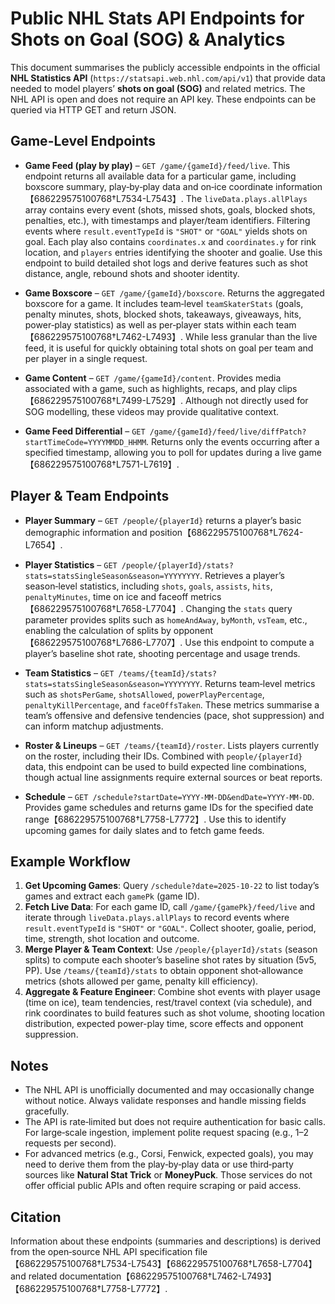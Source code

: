 # Public NHL Stats API Endpoints for Shots on Goal (SOG) & Analytics

This document summarises the publicly accessible endpoints in the official **NHL Statistics API** (`https://statsapi.web.nhl.com/api/v1`) that provide data needed to model players’ **shots on goal (SOG)** and related metrics.  The NHL API is open and does not require an API key.  These endpoints can be queried via HTTP GET and return JSON.

## Game-Level Endpoints

- **Game Feed (play by play)** – `GET /game/{gameId}/feed/live`.  This endpoint returns all available data for a particular game, including boxscore summary, play‑by‑play data and on‑ice coordinate information【686229575100768†L7534-L7543】.  The `liveData.plays.allPlays` array contains every event (shots, missed shots, goals, blocked shots, penalties, etc.), with timestamps and player/team identifiers.  Filtering events where `result.eventTypeId` is `"SHOT"` or `"GOAL"` yields shots on goal.  Each play also contains `coordinates.x` and `coordinates.y` for rink location, and `players` entries identifying the shooter and goalie.  Use this endpoint to build detailed shot logs and derive features such as shot distance, angle, rebound shots and shooter identity.

- **Game Boxscore** – `GET /game/{gameId}/boxscore`.  Returns the aggregated boxscore for a game.  It includes team‑level `teamSkaterStats` (goals, penalty minutes, shots, blocked shots, takeaways, giveaways, hits, power‑play statistics) as well as per‑player stats within each team【686229575100768†L7462-L7493】.  While less granular than the live feed, it is useful for quickly obtaining total shots on goal per team and per player in a single request.

- **Game Content** – `GET /game/{gameId}/content`.  Provides media associated with a game, such as highlights, recaps, and play clips【686229575100768†L7499-L7529】.  Although not directly used for SOG modelling, these videos may provide qualitative context.

- **Game Feed Differential** – `GET /game/{gameId}/feed/live/diffPatch?startTimeCode=YYYYMMDD_HHMM`.  Returns only the events occurring after a specified timestamp, allowing you to poll for updates during a live game【686229575100768†L7571-L7619】.

## Player & Team Endpoints

- **Player Summary** – `GET /people/{playerId}` returns a player’s basic demographic information and position【686229575100768†L7624-L7654】.

- **Player Statistics** – `GET /people/{playerId}/stats?stats=statsSingleSeason&season=YYYYYYYY`.  Retrieves a player’s season‑level statistics, including `shots`, `goals`, `assists`, `hits`, `penaltyMinutes`, time on ice and faceoff metrics【686229575100768†L7658-L7704】.  Changing the `stats` query parameter provides splits such as `homeAndAway`, `byMonth`, `vsTeam`, etc., enabling the calculation of splits by opponent【686229575100768†L7686-L7707】.  Use this endpoint to compute a player’s baseline shot rate, shooting percentage and usage trends.

- **Team Statistics** – `GET /teams/{teamId}/stats?stats=statsSingleSeason&season=YYYYYYYY`.  Returns team‑level metrics such as `shotsPerGame`, `shotsAllowed`, `powerPlayPercentage`, `penaltyKillPercentage`, and `faceOffsTaken`.  These metrics summarise a team’s offensive and defensive tendencies (pace, shot suppression) and can inform matchup adjustments.

- **Roster & Lineups** – `GET /teams/{teamId}/roster`.  Lists players currently on the roster, including their IDs.  Combined with `people/{playerId}` data, this endpoint can be used to build expected line combinations, though actual line assignments require external sources or beat reports.

- **Schedule** – `GET /schedule?startDate=YYYY-MM-DD&endDate=YYYY-MM-DD`.  Provides game schedules and returns game IDs for the specified date range【686229575100768†L7758-L7772】.  Use this to identify upcoming games for daily slates and to fetch game feeds.

## Example Workflow

1. **Get Upcoming Games**: Query `/schedule?date=2025-10-22` to list today’s games and extract each `gamePk` (game ID).
2. **Fetch Live Data**: For each game ID, call `/game/{gamePk}/feed/live` and iterate through `liveData.plays.allPlays` to record events where `result.eventTypeId` is `"SHOT"` or `"GOAL"`.  Collect shooter, goalie, period, time, strength, shot location and outcome.
3. **Merge Player & Team Context**: Use `/people/{playerId}/stats` (season splits) to compute each shooter’s baseline shot rates by situation (5v5, PP).  Use `/teams/{teamId}/stats` to obtain opponent shot‑allowance metrics (shots allowed per game, penalty kill efficiency).
4. **Aggregate & Feature Engineer**: Combine shot events with player usage (time on ice), team tendencies, rest/travel context (via schedule), and rink coordinates to build features such as shot volume, shooting location distribution, expected power-play time, score effects and opponent suppression.

## Notes

- The NHL API is unofficially documented and may occasionally change without notice.  Always validate responses and handle missing fields gracefully.
- The API is rate‑limited but does not require authentication for basic calls.  For large‑scale ingestion, implement polite request spacing (e.g., 1–2 requests per second).
- For advanced metrics (e.g., Corsi, Fenwick, expected goals), you may need to derive them from the play‑by‑play data or use third‑party sources like **Natural Stat Trick** or **MoneyPuck**.  Those services do not offer official public APIs and often require scraping or paid access.

## Citation

Information about these endpoints (summaries and descriptions) is derived from the open‑source NHL API specification file【686229575100768†L7534-L7543】【686229575100768†L7658-L7704】 and related documentation【686229575100768†L7462-L7493】【686229575100768†L7758-L7772】.
